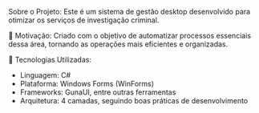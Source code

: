 Sobre o Projeto:
Este é um sistema de gestão desktop desenvolvido para otimizar os serviços de investigação criminal.

🔹 Motivação: Criado com o objetivo de automatizar processos essenciais dessa área, tornando as operações mais eficientes e organizadas.

🔹 Tecnologias Utilizadas:

- Linguagem: C#
- Plataforma: Windows Forms (WinForms)
- Frameworks: GunaUI, entre outras ferramentas
- Arquitetura: 4 camadas, seguindo boas práticas de desenvolvimento
